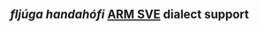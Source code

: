 ## *fljúga handahófi* [ARM SVE](https://developer.arm.com/Architectures/Scalable%20Vector%20Extensions) dialect support 

